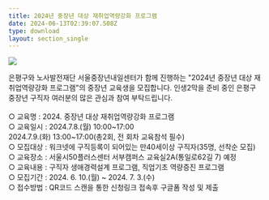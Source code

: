 ```yaml
---
title: 2024년 중장년 대상 재취업역량강화 프로그램
date: 2024-06-13T02:39:07.508Z
type: download
layout: section_single
---
```

![](/uploads/kakaotalk_20240628_113445497.jpg)

<!--StartFragment-->

은평구와 노사발전재단 서울중장년내일센터가 함께 진행하는 "2024년 중장년 대상 재취업역량강화 프로그램"의 중장년 교육생을 모집합니다. 인생2막을 준비 중인 은평구 중장년 구직자 여러분의 많은 관심과 참여 부탁드립니다.\
\
○ 교육명 : 2024. 중장년 대상 재취업역량강화 프로그램\
○ 교육일시 : 2024.7.8.(월) 10:00~17:00\
2024.7.9.(화) 13:00~17:00(총2회, 전 회차 교육참석 필수)\
○ 모집대상 : 워크넷에 구직등록이 되어있는 만40세이상 구직자(35명, 선착순 모집)\
○ 교육장소 : 서울시50플러스센터 서부캠퍼스 교육실2A(통일로62길 7) 예정\
○ 교육내용 : 구직자 생애경력설계 프로그램, 직업기초 역량증진 프로그램\
○ 모집기간 : 2024. 6. 10.(월) ~ 2024. 7. 3.(수)\
○ 접수방법 : QR코드 스캔을 통한 신청링크 접속후 구글폼 작성 및 제출

<!--EndFragment-->